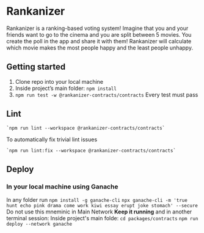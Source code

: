 # Rankanizer

Rankanizer is a ranking-based voting system! Imagine that you and your friends want to go to the cinema and you are split between 5 movies. You create the poll in the app and share it with them! Rankanizer will calculate which movie makes the most people happy and the least people unhappy.

## Getting started

1. Clone repo into your local machine
2. Inside project’s main folder: `npm install`
3. `npm run test -w @rankanizer-contracts/contracts`
Every test must pass

## Lint

    `npm run lint --workspace @rankanizer-contracts/contracts`

To automatically fix trivial lint issues

    `npm run lint:fix --workspace @rankanizer-contracts/contracts`


## Deploy
### In your local machine using Ganache

In any folder run `npm install -g ganache-cli`
`npx ganache-cli -m 'true hunt echo pink drama come work kiwi essay erupt joke stomach' --secure` Do not use this mneminic in Main Network
**Keep it running** and in another terminal session:
Inside project's main folde: `cd packages/contracts`
`npm run deploy --network ganache`
